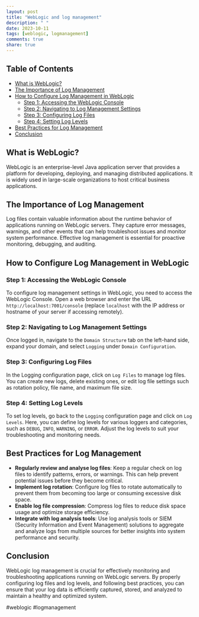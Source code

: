 ```yaml
---
layout: post
title: "WebLogic and log management"
description: " "
date: 2023-10-11
tags: [weblogic, logmanagement]
comments: true
share: true
---
```


## Table of Contents
- [What is WebLogic?](#what-is-weblogic)
- [The Importance of Log Management](#the-importance-of-log-management)
- [How to Configure Log Management in WebLogic](#how-to-configure-log-management-in-weblogic)
  - [Step 1: Accessing the WebLogic Console](#step-1-accessing-the-weblogic-console)
  - [Step 2: Navigating to Log Management Settings](#step-2-navigating-to-log-management-settings)
  - [Step 3: Configuring Log Files](#step-3-configuring-log-files)
  - [Step 4: Setting Log Levels](#step-4-setting-log-levels)
- [Best Practices for Log Management](#best-practices-for-log-management)
- [Conclusion](#conclusion)

## What is WebLogic?
WebLogic is an enterprise-level Java application server that provides a platform for developing, deploying, and managing distributed applications. It is widely used in large-scale organizations to host critical business applications.

## The Importance of Log Management
Log files contain valuable information about the runtime behavior of applications running on WebLogic servers. They capture error messages, warnings, and other events that can help troubleshoot issues and monitor system performance. Effective log management is essential for proactive monitoring, debugging, and auditing.

## How to Configure Log Management in WebLogic

### Step 1: Accessing the WebLogic Console
To configure log management settings in WebLogic, you need to access the WebLogic Console. Open a web browser and enter the URL `http://localhost:7001/console` (replace `localhost` with the IP address or hostname of your server if accessing remotely).

### Step 2: Navigating to Log Management Settings
Once logged in, navigate to the `Domain Structure` tab on the left-hand side, expand your domain, and select `Logging` under `Domain Configuration`. 

### Step 3: Configuring Log Files
In the Logging configuration page, click on `Log Files` to manage log files. You can create new logs, delete existing ones, or edit log file settings such as rotation policy, file name, and maximum file size.

### Step 4: Setting Log Levels
To set log levels, go back to the `Logging` configuration page and click on `Log Levels`. Here, you can define log levels for various loggers and categories, such as `DEBUG`, `INFO`, `WARNING`, or `ERROR`. Adjust the log levels to suit your troubleshooting and monitoring needs.

## Best Practices for Log Management
- **Regularly review and analyse log files**: Keep a regular check on log files to identify patterns, errors, or warnings. This can help prevent potential issues before they become critical.
- **Implement log rotation**: Configure log files to rotate automatically to prevent them from becoming too large or consuming excessive disk space.
- **Enable log file compression**: Compress log files to reduce disk space usage and optimize storage efficiency.
- **Integrate with log analysis tools**: Use log analysis tools or SIEM (Security Information and Event Management) solutions to aggregate and analyze logs from multiple sources for better insights into system performance and security.

## Conclusion
WebLogic log management is crucial for effectively monitoring and troubleshooting applications running on WebLogic servers. By properly configuring log files and log levels, and following best practices, you can ensure that your log data is efficiently captured, stored, and analyzed to maintain a healthy and optimized system.

#weblogic #logmanagement